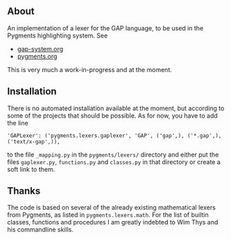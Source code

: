 About
-----

An implementation of a lexer for the GAP language, to be used in the Pygments highlighting system. See

* [gap-system.org](http://gap-system.org)
* [pygments.org](http://pygments.org)

This is very much a work-in-progress and at the moment.

Installation
------------

There is no automated installation available at the moment, but according to some of the projects that should be possible. As for now, you have to add the line

    'GAPLexer': ('pygments.lexers.gaplexer', 'GAP', ('gap',), ('*.gap',), ('text/x-gap',)),

to the file `_mapping.py` in the `pygments/lexers/` directory and either put the files `gaplexer.py`, `functions.py` and `classes.py` in that directory or create a soft link to them.

Thanks
------

The code is based on several of the already existing mathematical lexers from Pygments, as listed in `pygments.lexers.math`. For the list of builtin classes, functions and procedures I am greatly indebted to Wim Thys and his commandline skills.
